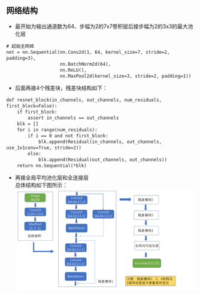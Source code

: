 ## 网络结构
* 最开始为输出通道数为64、步幅为2的7x7卷积层后接步幅为2的3x3的最⼤池化层
```python3
# 起始主网络
net = nn.Sequential(nn.Conv2d(1, 64, kernel_size=7, stride=2, padding=3),
					nn.BatchNorm2d(64),
					nn.ReLU(),
					nn.MaxPool2d(kernel_size=3, stride=2, padding=1))
```
* 后面再接4个残差块，残差块结构如下：<br>
```python3
def resnet_block(in_channels, out_channels, num_residuals, first_block=False):
	if first_block:
		assert in_channels == out_channels
	blk = []
	for i in range(num_residuals):
		if i == 0 and not first_block:
			blk.append(Residual(in_channels, out_channels, use_1x1conv=True, stride=2))
		else:
			blk.append(Residual(out_channels, out_channels))
	return nn.Sequential(*blk)
  ```
  * 再接全局平均池化层和全连接层<br>
  总体结构如下图所示：<br>
  ![](https://github.com/orangerfun/Pytorch/raw/master/ResNet/ResNet.png)
